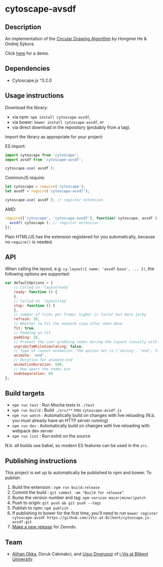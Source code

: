 cytoscape-avsdf
================================================================================


## Description

An implementation of the [Circular Drawing Algorithm](https://www.researchgate.net/publication/229019459_New_circular_drawing_algorithms) by Hongmei He & Ondrej Sýkora.

Click [here](https://raw.githack.com/iVis-at-Bilkent/cytoscape.js-avsdf/unstable/demo.html) for a demo.

## Dependencies

 * Cytoscape.js ^3.2.0

## Usage instructions

Download the library:
 * via npm: `npm install cytoscape-avsdf`,
 * via bower: `bower install cytoscape-avsdf`, or
 * via direct download in the repository (probably from a tag).

Import the library as appropriate for your project:

ES import:

```js
import cytoscape from 'cytoscape';
import avsdf from 'cytoscape-avsdf';

cytoscape.use( avsdf );
```

CommonJS require:

```js
let cytoscape = require('cytoscape');
let avsdf = require('cytoscape-avsdf');

cytoscape.use( avsdf ); // register extension
```

AMD:

```js
require(['cytoscape', 'cytoscape-avsdf'], function( cytoscape, avsdf ){
  avsdf( cytoscape ); // register extension
});
```

Plain HTML/JS has the extension registered for you automatically, because no `require()` is needed.


## API

When calling the layout, e.g. `cy.layout({ name: 'avsdf-base', ... })`, the following options are supported:

```js
var defaultOptions = {
    // Called on `layoutready`
    ready: function () {
    },
    // Called on `layoutstop`
    stop: function () {
    },
    // number of ticks per frame; higher is faster but more jerky
    refresh: 30,
    // Whether to fit the network view after when done
    fit: true,
    // Padding on fit
    padding: 10,
    // Prevent the user grabbing nodes during the layout (usually with animate:true)
    ungrabifyWhileSimulating: false,
    // Type of layout animation. The option set is {'during', 'end', false}
    animate: 'end',
    // Duration for animate:end
    animationDuration: 500,   
    // How apart the nodes are
    nodeSeparation: 60
};
```

## Build targets

* `npm run test` : Run Mocha tests in `./test`
* `npm run build` : Build `./src/**` into `cytoscape-avsdf.js`
* `npm run watch` : Automatically build on changes with live reloading (N.b. you must already have an HTTP server running)
* `npm run dev` : Automatically build on changes with live reloading with webpack dev server
* `npm run lint` : Run eslint on the source

N.b. all builds use babel, so modern ES features can be used in the `src`.


## Publishing instructions

This project is set up to automatically be published to npm and bower.  To publish:

1. Build the extension : `npm run build:release`
1. Commit the build : `git commit -am "Build for release"`
1. Bump the version number and tag: `npm version major|minor|patch`
1. Push to origin: `git push && git push --tags`
1. Publish to npm: `npm publish .`
1. If publishing to bower for the first time, you'll need to run `bower register cytoscape-avsdf https://github.com/iVis-at-Bilkent/cytoscape.js-avsdf.git`
1. [Make a new release](https://github.com/iVis-at-Bilkent/cytoscape.js-avsdf/releases/new) for Zenodo.

## Team

  * [Alihan Okka](https://github.com/alihanokka), Doruk Cakmakci, and [Ugur Dogrusoz](https://github.com/ugurdogrusoz) of [i-Vis at Bilkent University](http://www.cs.bilkent.edu.tr/~ivis)
